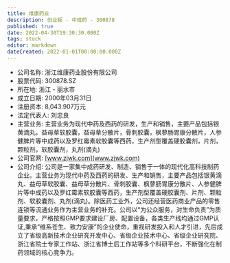 ```yaml
---
title: 维康药业
description: 创业板 - 中成药 - 300878
published: true
date: 2022-04-30T19:30:30.000Z
tags: stock
editor: markdown
dateCreated: 2022-01-01T00:00:00.000Z
---
```


- 公司名称: 浙江维康药业股份有限公司
- 股票代码: 300878.SZ
- 所在地: 浙江 - 丽水市
- 成立日期: 2000年03月31日
- 注册资本: 8,043.907万元
- 法定代表人: 刘忠良
- 主营业务: 主营业务为现代中药及西药的研发，生产和销售，主要产品包括银黄滴丸，益母草软胶囊，益母草分散片，骨刺胶囊，枫蓼肠胃康分散片，人参健脾片等中成药以及罗红霉素软胶囊等西药，生产剂型覆盖硬胶囊剂，片剂，颗粒剂，软胶囊剂，丸剂(滴丸)
- 公司官网: [www.zjwk.com](www.zjwk.com)
- 公司介绍: 公司是一家集中成药研发、制造、销售于一体的现代化高科技制药企业。主营业务为现代中药及西药的研发、生产和销售，主要产品包括银黄滴丸、益母草软胶囊、益母草分散片、骨刺胶囊、枫蓼肠胃康分散片、人参健脾片等中成药以及罗红霉素软胶囊等西药，生产剂型覆盖硬胶囊剂、片剂、颗粒剂、软胶囊剂、丸剂(滴丸)。除医药工业外，公司还经营医药商业产品的零售连锁等流通业务作为主营业务的补充。公司以“为公众服务，对生命负责”为质量要求，严格按照GMP要求建设厂房、配置设备，各类生产线均通过GMP认证,秉承“维系苍生、致力安康”的企业使命，重视研发投入和人才引进，先后成立了省级高新技术企业研究开发中心、省级企业技术中心、省级企业研究院、浙江省院士专家工作站、浙江省博士后工作站等多个科研平台，不断强化在制药领域的核心竞争力。


